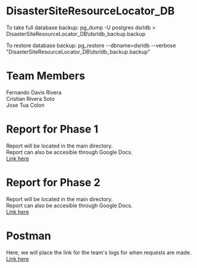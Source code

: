 # DisasterSiteResourceLocator_DB

To take full database backup:
pg_dump -U postgres dsrldb > DisasterSiteResourceLocator_DB\dsrldb_backup.backup

To restore database backup:
pg_restore --dbname=dsrldb --verbose "DisasterSiteResourceLocator_DB\dsrldb_backup.backup"  

# Team Members
Fernando Davis Rivera  
Cristian Rivera Soto  
Jose Tua Colon  

# Report for Phase 1  
Report will be located in the main directory.  
Report can also be accesible through Google Docs.  
[Link here](https://docs.google.com/document/d/153xwtV8uYqAxtGP2Di6aW4pcHZcw13blUjMa0i0hdF0/edit?usp=sharing)

# Report for Phase 2  
Report will be located in the main directory.  
Report can also be accesible through Google Docs.  
[Link here](https://docs.google.com/document/d/1VeN0_9ecVGl5V3ZjH2p8qeKRRHcSKwZGHhS7hnA5kcc/edit?usp=sharing)

# Postman
Here, we will place the link for the team's logs for when requests are made.  
[Link here](https://warped-water-9605.postman.co/workspaces/b6bb794f-58e0-416a-81c5-f831a2e127fd/history)
